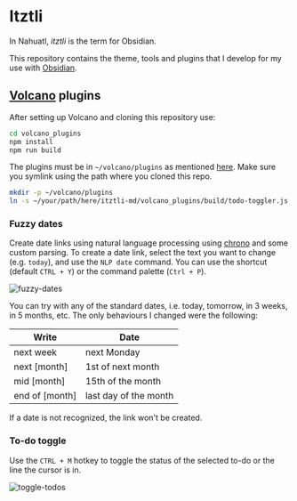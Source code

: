# Itztli

In Nahuatl, *itztli* is the term for Obsidian.

This repository contains the theme, tools and plugins that I develop for my use with [Obsidian](https://obsidian.md/).

## [Volcano](https://github.com/kognise/volcano) plugins

After setting up Volcano and cloning this repository use:

```bash
cd volcano_plugins
npm install
npm run build

```

The plugins must be in `~/volcano/plugins` as mentioned [here](https://github.com/kognise/volcano). Make sure you symlink using the path where you cloned this repo.

```bash
mkdir -p ~/volcano/plugins
ln -s ~/your/path/here/itztli-md/volcano_plugins/build/todo-toggler.js ~/volcano/plugins/
```

### Fuzzy dates

Create date links using natural language processing using [chrono](https://github.com/wanasit/chrono) and some custom parsing.
To create a date link, select the text you want to change (e.g. `today`), and use the `NLP date` command. You can use the shortcut (default `CTRL + Y`) or the command palette (`Ctrl + P`).

![fuzzy-dates](https://user-images.githubusercontent.com/5426039/89716767-1d768700-d9b0-11ea-99cf-b3bb6846a872.gif)

You can try with any of the standard dates, i.e. today, tomorrow, in 3 weeks, in 5 months, etc.
The only behaviours I changed were the following:

| Write | Date |
| ----- | ---- |
|   next week    | next Monday      |
|   next [month]    |  1st of next month     |
|   mid [month]   | 15th of the month      |
|   end of [month]    |  last day of the month     |

If a date is not recognized, the link won't be created.

### To-do toggle

Use the `CTRL + M` hotkey to toggle the status of the selected to-do or the line the cursor is in.

![toggle-todos](https://user-images.githubusercontent.com/5426039/89807985-b1278f00-db39-11ea-9cc1-7fc26fab6fd8.gif)
